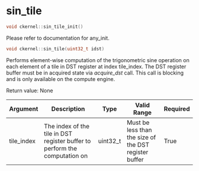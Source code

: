 # sin_tile

```cpp
void ckernel::sin_tile_init()
```

Please refer to documentation for any_init. 

```cpp
void ckernel::sin_tile(uint32_t idst)
```

Performs element-wise computation of the trigonometric sine operation on each element of a tile in DST register at index tile_index. The DST register buffer must be in acquired state via *acquire_dst* call. This call is blocking and is only available on the compute engine.

Return value: None

| Argument      | Description                                                                | Type      | Valid Range                                           | Required       |
|---------------|----------------------------------------------------------------------------|-----------|-------------------------------------------------------|----------------|
| tile_index    | The index of the tile in DST register buffer to perform the computation on | uint32_t  | Must be less than the size of the DST register buffer | True           |
